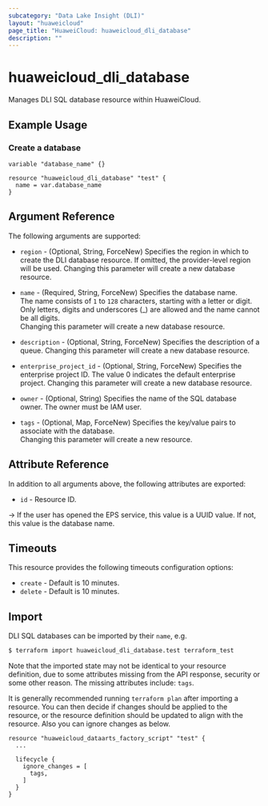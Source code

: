 ```yaml
---
subcategory: "Data Lake Insight (DLI)"
layout: "huaweicloud"
page_title: "HuaweiCloud: huaweicloud_dli_database"
description: ""
---
```


# huaweicloud_dli_database

Manages DLI SQL database resource within HuaweiCloud.

## Example Usage

### Create a database

```hcl
variable "database_name" {}

resource "huaweicloud_dli_database" "test" {
  name = var.database_name
}
```

## Argument Reference

The following arguments are supported:

* `region` - (Optional, String, ForceNew) Specifies the region in which to create the DLI database resource.
  If omitted, the provider-level region will be used. Changing this parameter will create a new database resource.

* `name` - (Required, String, ForceNew) Specifies the database name.  
  The name consists of `1` to `128` characters, starting with a letter or digit.
  Only letters, digits and underscores (_) are allowed and the name cannot be all digits.  
  Changing this parameter will create a new database resource.

* `description` - (Optional, String, ForceNew) Specifies the description of a queue.
  Changing this parameter will create a new database resource.

* `enterprise_project_id` - (Optional, String, ForceNew) Specifies the enterprise project ID.
  The value 0 indicates the default enterprise project. Changing this parameter will create a new database resource.

* `owner` - (Optional, String) Specifies the name of the SQL database owner.
  The owner must be IAM user.

* `tags` - (Optional, Map, ForceNew) Specifies the key/value pairs to associate with the database.  
  Changing this parameter will create a new resource.

## Attribute Reference

In addition to all arguments above, the following attributes are exported:

* `id` - Resource ID.

-> If the user has opened the EPS service, this value is a UUID value. If not, this value is the database name.

## Timeouts

This resource provides the following timeouts configuration options:

* `create` - Default is 10 minutes.
* `delete` - Default is 10 minutes.

## Import

DLI SQL databases can be imported by their `name`, e.g.

```bash
$ terraform import huaweicloud_dli_database.test terraform_test
```

Note that the imported state may not be identical to your resource definition, due to some attributes missing from the
API response, security or some other reason. The missing attributes include: `tags`.

It is generally recommended running `terraform plan` after importing a resource.
You can then decide if changes should be applied to the resource, or the resource definition should be updated to align
with the resource. Also you can ignore changes as below.

```hcl
resource "huaweicloud_dataarts_factory_script" "test" {
  ...

  lifecycle {
    ignore_changes = [
      tags,
    ]
  }
}
```
